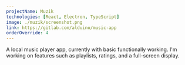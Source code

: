 ```yaml
---
projectName: Muzik
technologies: [React, Electron, TypeScript]
image: ./muzik/screenshot.png
link: https://gitlab.com/alduino/music-app
orderOverride: 4
---
```


A local music player app, currently with basic functionally working. I'm working on features such as playlists, ratings, and a full-screen display.
